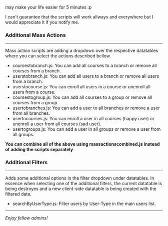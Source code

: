 may make your life easier for 5 minutes :p

I can't guarantee that the scripts will work allways and everywhere but I would appreciate it if you notify me.

### Additional Mass Actions 
___
Mass action scripts are adding a dropdown over the respective datatables where you can select the actions described bellow.
* coursestobranch.js: You can add all courses to a branch or remove all courses from a branch. 
* userstobranch.js: You can add all users to a branch or remove all users from a branch. 
* userstocourse.js: You can enroll all users in a course or unenroll all users from a course.
* coursestogroup.js: You can add all courses to a group or remove all courses from a group.
* usertobranches.js: You can add a user to all branches or remove a user from all branches.
* usertocourses.js: You can enroll a user in all courses (happy user) or unenroll a user from  all courses (sad user).
* usertogroups.js: You can add a user in all groups or remove a user from all groups.

**You can combine all of the above using massactionscombined.js instead of adding the scripts separately**

### Additional Filters
___
Adds some additional options in the filter dropdown under datatables. In essence when selecting one of the additional filters, the current datatable is being destroyes and a new client-side datatable is being created with the filtered data.
* searchByUserType.js: Filter users by User-Type in the main users list.  

___
*Enjoy fellow admins!*